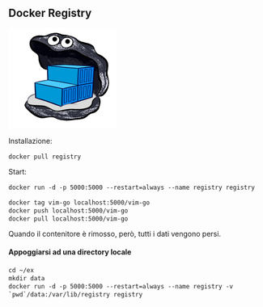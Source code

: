 ## Docker Registry

![Registry](../gitbook/images/registry.png)

Installazione:
```
docker pull registry
```
Start:
```
docker run -d -p 5000:5000 --restart=always --name registry registry
```
```
docker tag vim-go localhost:5000/vim-go
docker push localhost:5000/vim-go
docker pull localhost:5000/vim-go
```
Quando il contenitore è rimosso, però, tutti i dati vengono persi.

#### Appoggiarsi ad una directory locale

```
cd ~/ex
mkdir data
docker run -d -p 5000:5000 --restart=always --name registry -v `pwd`/data:/var/lib/registry registry
```
